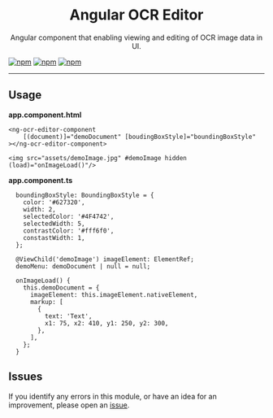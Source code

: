 <h1 align="center">Angular OCR Editor</h1>

<p align="center">Angular component that enabling viewing and editing of OCR image data in UI.</p>


[![npm](https://img.shields.io/badge/demo-online-ed1c46.svg)](https://creeston.github.io/ng-ocr-editor)
[![npm](https://img.shields.io/npm/v/ng-ocr-editor)](https://www.npmjs.com/package/ng-ocr-editor)
[![npm](https://img.shields.io/npm/l/express.svg?maxAge=2592000)](/LICENSE)

___

## Usage

**app.component.html**
```
<ng-ocr-editor-component
    [(document)]="demoDocument" [boudingBoxStyle]="boundingBoxStyle"
></ng-ocr-editor-component>

<img src="assets/demoImage.jpg" #demoImage hidden (load)="onImageLoad()"/>
```
**app.component.ts**
```
  boundingBoxStyle: BoundingBoxStyle = {
    color: '#627320',
    width: 2,
    selectedColor: '#4F4742',
    selectedWidth: 5,
    contrastColor: '#fff6f0',
    constastWidth: 1,
  };

  @ViewChild('demoImage') imageElement: ElementRef;
  demoMenu: demoDocument | null = null;

  onImageLoad() {
    this.demoDocument = {
      imageElement: this.imageElement.nativeElement,
      markup: [
        {
          text: 'Text',
          x1: 75, x2: 410, y1: 250, y2: 300,
        },
      ],
    };
  }
```

## Issues

If you identify any errors in this module, or have an idea for an improvement, please open an [issue](https://github.com/creeston/ng-ocr-editor/issues).